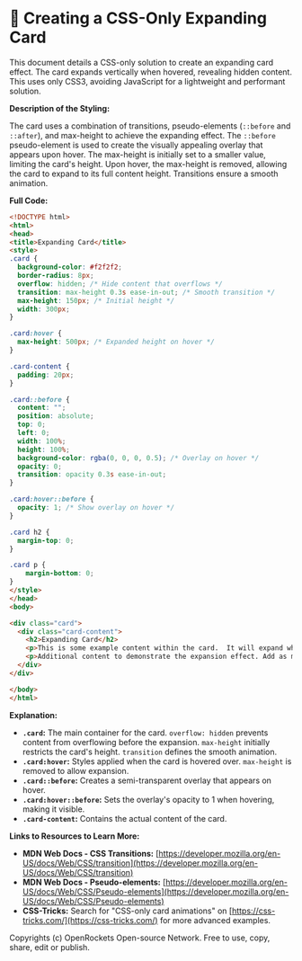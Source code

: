 # 🐞 Creating a CSS-Only Expanding Card


This document details a CSS-only solution to create an expanding card effect.  The card expands vertically when hovered, revealing hidden content.  This uses only CSS3, avoiding JavaScript for a lightweight and performant solution.

**Description of the Styling:**

The card uses a combination of transitions, pseudo-elements (`::before` and `::after`), and max-height to achieve the expanding effect.  The `::before` pseudo-element is used to create the visually appealing overlay that appears upon hover.  The max-height is initially set to a smaller value, limiting the card's height. Upon hover, the max-height is removed, allowing the card to expand to its full content height.  Transitions ensure a smooth animation.

**Full Code:**

```html
<!DOCTYPE html>
<html>
<head>
<title>Expanding Card</title>
<style>
.card {
  background-color: #f2f2f2;
  border-radius: 8px;
  overflow: hidden; /* Hide content that overflows */
  transition: max-height 0.3s ease-in-out; /* Smooth transition */
  max-height: 150px; /* Initial height */
  width: 300px;
}

.card:hover {
  max-height: 500px; /* Expanded height on hover */
}

.card-content {
  padding: 20px;
}

.card::before {
  content: "";
  position: absolute;
  top: 0;
  left: 0;
  width: 100%;
  height: 100%;
  background-color: rgba(0, 0, 0, 0.5); /* Overlay on hover */
  opacity: 0;
  transition: opacity 0.3s ease-in-out;
}

.card:hover::before {
  opacity: 1; /* Show overlay on hover */
}

.card h2 {
  margin-top: 0;
}

.card p {
    margin-bottom: 0;
}
</style>
</head>
<body>

<div class="card">
  <div class="card-content">
    <h2>Expanding Card</h2>
    <p>This is some example content within the card.  It will expand when you hover over the card.</p>
    <p>Additional content to demonstrate the expansion effect. Add as much text as you like!</p>
  </div>
</div>

</body>
</html>
```

**Explanation:**

* **`.card`:**  The main container for the card.  `overflow: hidden` prevents content from overflowing before the expansion.  `max-height` initially restricts the card's height.  `transition` defines the smooth animation.
* **`.card:hover`:**  Styles applied when the card is hovered over.  `max-height` is removed to allow expansion.
* **`.card::before`:**  Creates a semi-transparent overlay that appears on hover.
* **`.card:hover::before`:**  Sets the overlay's opacity to 1 when hovering, making it visible.
* **`.card-content`:** Contains the actual content of the card.

**Links to Resources to Learn More:**

* **MDN Web Docs - CSS Transitions:** [https://developer.mozilla.org/en-US/docs/Web/CSS/transition](https://developer.mozilla.org/en-US/docs/Web/CSS/transition)
* **MDN Web Docs - Pseudo-elements:** [https://developer.mozilla.org/en-US/docs/Web/CSS/Pseudo-elements](https://developer.mozilla.org/en-US/docs/Web/CSS/Pseudo-elements)
* **CSS-Tricks:** Search for "CSS-only card animations" on [https://css-tricks.com/](https://css-tricks.com/) for more advanced examples.


Copyrights (c) OpenRockets Open-source Network. Free to use, copy, share, edit or publish.

